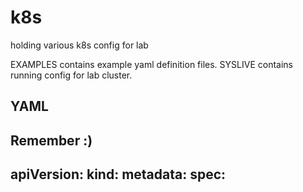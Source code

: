# k8s
holding various k8s config for lab

EXAMPLES contains example yaml definition files.
SYSLIVE contains running config for lab cluster.

## YAML

Remember :)
---
apiVersion:
kind:
metadata:
spec:
---